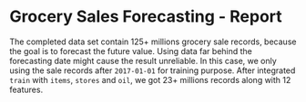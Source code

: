 
Grocery Sales Forecasting - Report
==================================

The completed data set contain 125+ millions grocery sale records, because the goal is to forecast the future value. Using data far behind the forecasting date might cause the result unreliable. In this case, we only using the sale records after `2017-01-01` for training purpose. After integrated `train` with `items`, `stores` and `oil`, we got 23+ millions records along with 12 features.
